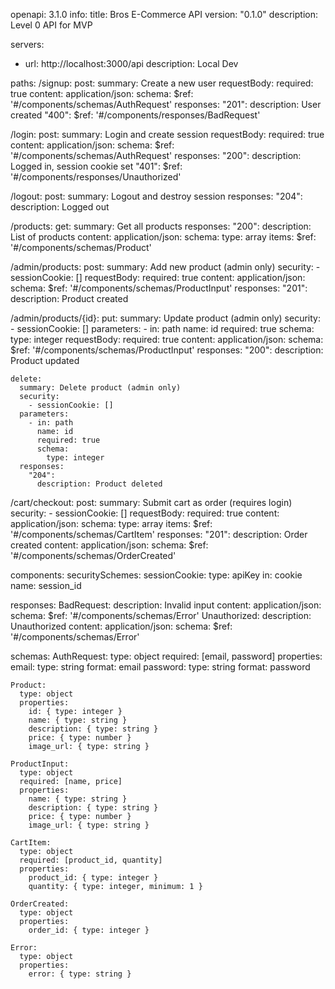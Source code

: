 openapi: 3.1.0
info:
  title: Bros E-Commerce API
  version: "0.1.0"
  description: Level 0 API for MVP

servers:
  - url: http://localhost:3000/api
    description: Local Dev

paths:
  /signup:
    post:
      summary: Create a new user
      requestBody:
        required: true
        content:
          application/json:
            schema:
              $ref: '#/components/schemas/AuthRequest'
      responses:
        "201":
          description: User created
        "400":
          $ref: '#/components/responses/BadRequest'

  /login:
    post:
      summary: Login and create session
      requestBody:
        required: true
        content:
          application/json:
            schema:
              $ref: '#/components/schemas/AuthRequest'
      responses:
        "200":
          description: Logged in, session cookie set
        "401":
          $ref: '#/components/responses/Unauthorized'

  /logout:
    post:
      summary: Logout and destroy session
      responses:
        "204":
          description: Logged out

  /products:
    get:
      summary: Get all products
      responses:
        "200":
          description: List of products
          content:
            application/json:
              schema:
                type: array
                items:
                  $ref: '#/components/schemas/Product'

  /admin/products:
    post:
      summary: Add new product (admin only)
      security:
        - sessionCookie: []
      requestBody:
        required: true
        content:
          application/json:
            schema:
              $ref: '#/components/schemas/ProductInput'
      responses:
        "201":
          description: Product created

  /admin/products/{id}:
    put:
      summary: Update product (admin only)
      security:
        - sessionCookie: []
      parameters:
        - in: path
          name: id
          required: true
          schema:
            type: integer
      requestBody:
        required: true
        content:
          application/json:
            schema:
              $ref: '#/components/schemas/ProductInput'
      responses:
        "200":
          description: Product updated

    delete:
      summary: Delete product (admin only)
      security:
        - sessionCookie: []
      parameters:
        - in: path
          name: id
          required: true
          schema:
            type: integer
      responses:
        "204":
          description: Product deleted

  /cart/checkout:
    post:
      summary: Submit cart as order (requires login)
      security:
        - sessionCookie: []
      requestBody:
        required: true
        content:
          application/json:
            schema:
              type: array
              items:
                $ref: '#/components/schemas/CartItem'
      responses:
        "201":
          description: Order created
          content:
            application/json:
              schema:
                $ref: '#/components/schemas/OrderCreated'

components:
  securitySchemes:
    sessionCookie:
      type: apiKey
      in: cookie
      name: session_id

  responses:
    BadRequest:
      description: Invalid input
      content:
        application/json:
          schema:
            $ref: '#/components/schemas/Error'
    Unauthorized:
      description: Unauthorized
      content:
        application/json:
          schema:
            $ref: '#/components/schemas/Error'

  schemas:
    AuthRequest:
      type: object
      required: [email, password]
      properties:
        email:
          type: string
          format: email
        password:
          type: string
          format: password

    Product:
      type: object
      properties:
        id: { type: integer }
        name: { type: string }
        description: { type: string }
        price: { type: number }
        image_url: { type: string }

    ProductInput:
      type: object
      required: [name, price]
      properties:
        name: { type: string }
        description: { type: string }
        price: { type: number }
        image_url: { type: string }

    CartItem:
      type: object
      required: [product_id, quantity]
      properties:
        product_id: { type: integer }
        quantity: { type: integer, minimum: 1 }

    OrderCreated:
      type: object
      properties:
        order_id: { type: integer }

    Error:
      type: object
      properties:
        error: { type: string }
